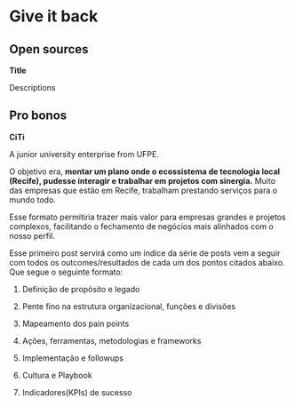 # Give it back

## Open sources

**Title**

Descriptions

## Pro bonos

**CiTi** 

A junior university enterprise from UFPE.

O objetivo era, **montar um plano onde o ecossistema de tecnologia local \(Recife\), pudesse interagir e trabalhar em projetos com sinergia.** Muito das empresas que estão em Recife, trabalham prestando serviços para o mundo todo.

Esse formato permitiria trazer mais valor para empresas grandes e projetos complexos, facilitando o fechamento de negócios mais alinhados com o nosso perfil.

Esse primeiro post servirá como um índice da série de posts vem a seguir com todos os outcomes/resultados de cada um dos pontos citados abaixo. Que segue o seguinte formato:

1. Definição de propósito e legado

2. Pente fino na estrutura organizacional, funções e divisões

3. Mapeamento dos pain points

4. Ações, ferramentas, metodologias e frameworks

5. Implementação e followups

6. Cultura e Playbook

7. Indicadores\(KPIs\) de sucesso



